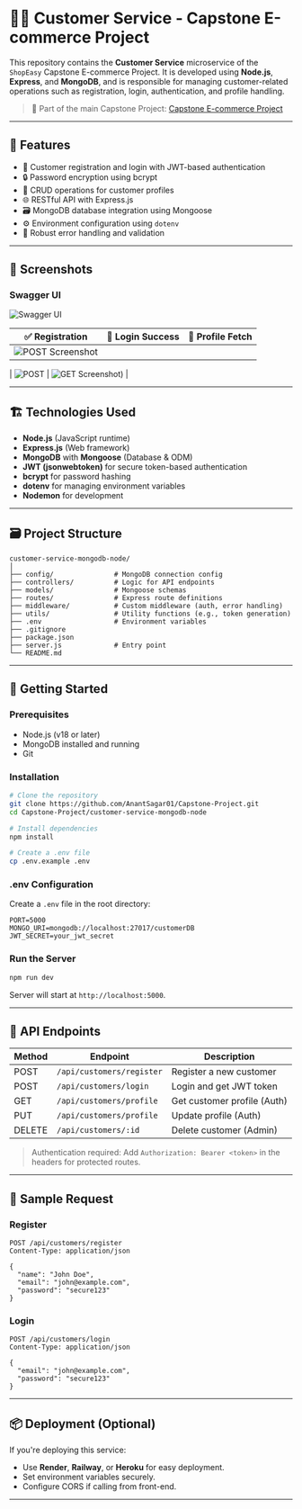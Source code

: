 # 🧑‍💼 Customer Service - Capstone E-commerce Project

This repository contains the **Customer Service** microservice of the `ShopEasy` Capstone E-commerce Project. It is developed using **Node.js**, **Express**, and **MongoDB**, and is responsible for managing customer-related operations such as registration, login, authentication, and profile handling.

> 🔗 Part of the main Capstone Project: [Capstone E-commerce Project](https://github.com/AnantSagar01/Capstone-Project)

---

## 📌 Features

- 📝 Customer registration and login with JWT-based authentication
- 🔒 Password encryption using bcrypt
- 🧾 CRUD operations for customer profiles
- 🌐 RESTful API with Express.js
- 🗃️ MongoDB database integration using Mongoose
- ⚙️ Environment configuration using `dotenv`
- 🚦 Robust error handling and validation

---

## 📸 Screenshots

### Swagger UI

![Swagger UI](https://github.com/user-attachments/assets/159e375c-ae66-4394-a9e2-b9d63cdc728a)



| ✅ Registration | 🔐 Login Success | 👤 Profile Fetch |
|----------------------------|------------------------------------|------------------------------------|
| ![POST Screenshot](https://github.com/user-attachments/assets/9c1ccceb-a62e-41cd-be26-8bcc15500390)

 | ![POST](https://github.com/user-attachments/assets/087bf2da-4101-490b-8305-4c352328e5b5)
 | ![GET Screenshot](https://github.com/user-attachments/assets/cf03ddbd-460e-4aa3-8d11-32521e0c9973)) |


---

## 🏗️ Technologies Used

- **Node.js** (JavaScript runtime)
- **Express.js** (Web framework)
- **MongoDB** with **Mongoose** (Database & ODM)
- **JWT (jsonwebtoken)** for secure token-based authentication
- **bcrypt** for password hashing
- **dotenv** for managing environment variables
- **Nodemon** for development

---

## 🗃️ Project Structure

```
customer-service-mongodb-node/
│
├── config/               # MongoDB connection config
├── controllers/          # Logic for API endpoints
├── models/               # Mongoose schemas
├── routes/               # Express route definitions
├── middleware/           # Custom middleware (auth, error handling)
├── utils/                # Utility functions (e.g., token generation)
├── .env                  # Environment variables
├── .gitignore
├── package.json
├── server.js             # Entry point
└── README.md
```

---

## 🚀 Getting Started

### Prerequisites

- Node.js (v18 or later)
- MongoDB installed and running
- Git

### Installation

```bash
# Clone the repository
git clone https://github.com/AnantSagar01/Capstone-Project.git
cd Capstone-Project/customer-service-mongodb-node

# Install dependencies
npm install

# Create a .env file
cp .env.example .env
```

### .env Configuration

Create a `.env` file in the root directory:

```env
PORT=5000
MONGO_URI=mongodb://localhost:27017/customerDB
JWT_SECRET=your_jwt_secret
```

### Run the Server

```bash
npm run dev
```

Server will start at `http://localhost:5000`.

---

## 📮 API Endpoints

| Method | Endpoint             | Description                   |
|--------|----------------------|-------------------------------|
| POST   | `/api/customers/register` | Register a new customer     |
| POST   | `/api/customers/login`    | Login and get JWT token     |
| GET    | `/api/customers/profile`  | Get customer profile (Auth) |
| PUT    | `/api/customers/profile`  | Update profile (Auth)       |
| DELETE | `/api/customers/:id`      | Delete customer (Admin)     |

> Authentication required: Add `Authorization: Bearer <token>` in the headers for protected routes.

---

## 🧪 Sample Request

### Register

```http
POST /api/customers/register
Content-Type: application/json

{
  "name": "John Doe",
  "email": "john@example.com",
  "password": "secure123"
}
```

### Login

```http
POST /api/customers/login
Content-Type: application/json

{
  "email": "john@example.com",
  "password": "secure123"
}
```

---

## 📦 Deployment (Optional)

If you're deploying this service:

- Use **Render**, **Railway**, or **Heroku** for easy deployment.
- Set environment variables securely.
- Configure CORS if calling from front-end.

---
